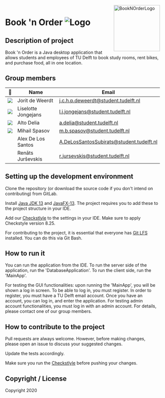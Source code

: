 ﻿<a href="https://aimeos.org/">
    <img src="https://seeklogo.com/images/T/TU_Delft-logo-D6086E1A70-seeklogo.com.png" alt="BookNOrderLogo" title="Aimeos" align="right" height="150
    " />
</a>

# Book 'n Order ![Logo](client/src/main/resources/Images/booknorderlogo.png)

## Description of project
Book 'n Order is a Java desktop application that allows students and employees of TU Delft to book study rooms, rent bikes, and purchase food, all in one location.

## Group members

| 📸 | Name | Email |
|---|---|---|
| ![](https://i.imgur.com/QOx3q2W.png) | Jorit de Weerdt | j.c.h.p.deweerdt@student.tudelft.nl |
| ![](https://imgur.com/nbPNECF.png) | Liselotte Jongejans | l.j.jongejans@student.tudelft.nl |
| ![](https://i.imgur.com/eK3Wqb0.jpg) | Alto Delia | a.delia@student.tudelft.nl |
| ![](https://i.imgur.com/kBzTAHD.jpg?1) | Mihail Spasov | m.b.spasov@student.tudelft.nl |
| ![]() | Alex De Los Santos | A.DeLosSantosSubirats@student.tudelft.nl |
| ![]() | Renāts Jurševskis | r.jursevskis@student.tudelft.nl |

## Setting up the development environment
Clone the repository (or download the source code if you don't intend on contributing) from GitLab. 

Install [Java JDK 13](https://www.oracle.com/java/technologies/javase-jdk13-downloads.html) and [JavaFX-13](https://openjfx.io/). The project requires you to add these to the project structure in your IDE.

Add our [Checkstlyle](config/checkstyle/checkstyle.xml) to the settings in your IDE. Make sure to apply Checkstyle version 8.25. 

For contributing to the project, it is essential that everyone has [Git LFS](https://git-lfs.github.com/) installed. You can do this via Git Bash.

## How to run it
You can run the application from the IDE. To run the server side of the application, run the 'DatabaseApplication'. To run the client side, run the 'MainApp'.

For testing the GUI functionalities: upon running the 'MainApp', you will be shown a log in screen. To be able to log in, you must register. In order to register, you must have a TU Delft email account. Once you have an account, you can log in, and enter the application. For testing admin account functionalities, you must log in with an admin account. For details, please contact one of our group members.

## How to contribute to the project
Pull requests are always welcome. However, before making changes, please open an issue to discuss your suggested changes. 

Update the tests accordingly.

Make sure you run the [Checkstlyle](config/checkstyle/checkstyle.xml) before pushing your changes.

## Copyright / License
Copyright 2020